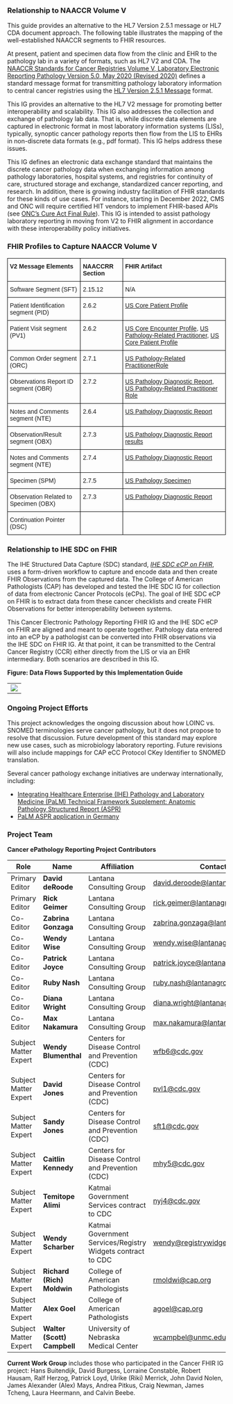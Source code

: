### Relationship to NAACCR Volume V
This guide provides an alternative to the HL7 Version 2.5.1 message or HL7 CDA document approach. The following table illustrates the mapping of the well-established NAACCR segments to FHIR resources.

At present, patient and specimen data flow from the clinic and EHR to the pathology lab in a variety of formats, such as HL7 V2 and CDA. The [NAACCR Standards for Cancer Registries Volume V, Laboratory Electronic Reporting Pathology Version 5.0, May 2020 (Revised 2020)](https://www.naaccr.org/wp-content/uploads/2020/05/NAACCR-Vol-V_20200526.pdf) defines a standard message format for transmitting pathology laboratory information to central cancer registries using the [HL7 Version 2.5.1 Message](http://www.hl7.org/implement/standards/product_brief.cfm?product_id=144) format. 

This IG provides an alternative to the HL7 V2 message for promoting better interoperability and scalability. This IG also addresses the collection and exchange of pathology lab data. That is, while discrete data elements are captured in electronic format in most laboratory information systems (LISs), typically, synoptic cancer pathology reports then flow from the LIS to EHRs in non-discrete data formats (e.g., pdf format). This IG helps address these issues.

This IG defines an electronic data exchange standard that maintains the discrete cancer pathology data when exchanging information among pathology laboratories, hospital systems, and registries for continuity of care, structured storage and exchange, standardized cancer reporting, and research. In addition, there is growing industry facilitation of FHIR standards for these kinds of use cases. For instance, starting in December 2022, CMS and ONC will require certified HIT vendors to implement FHIR-based APIs (see [ONC’s Cure Act Final Rule](https://www.healthit.gov/curesrule/download)). This IG is intended to assist pathology laboratory reporting in moving from V2 to FHIR alignment in accordance with these interoperability policy initiatives.  

### FHIR Profiles to Capture NAACCR Volume V
<style type="text/css">
    .tg  {border-collapse:collapse;border-spacing:0;}
    .tg td{border-color:black;border-style:solid;border-width:1px;font-family:Arial, sans-serif;font-size:14px;
    overflow:hidden;padding:10px 5px;word-break:normal;}
    .tg th{border-color:black;border-style:solid;border-width:1px;font-family:Arial, sans-serif;font-size:14px;
    font-weight:normal;overflow:hidden;padding:10px 5px;word-break:normal;}
    .tg .tg-0lax{text-align:left;vertical-align:top}
</style>
<table class="tg">
    <thead>
        <tr>
            <th class="tg-0lax"><b>V2 Message Elements</b></th>
            <th class="tg-0lax"><b>NAACCRR Section</b></th>
            <th class="tg-0lax"><b>FHIR Artifact</b></th>
        </tr>
    </thead>
    <tbody>
        <tr>
            <td class="tg-0lax">Software Segment (SFT)</td>
            <td class="tg-0lax">2.15.12</td>
            <td class="tg-0lax">N/A</td>
        </tr>
        <tr>
            <td class="tg-0lax">Patient Identification segment (PID)</td>
            <td class="tg-0lax">2.6.2</td>
            <td class="tg-0lax"><a href="{{site.data.fhir.ver.uscore}}/StructureDefinition-us-core-patient.html">US Core Patient Profile</a></td>
        </tr>
        <tr>
            <td class="tg-0lax">Patient Visit segment (PV1)</td>
            <td class="tg-0lax">2.6.2</td>
            <td class="tg-0lax"><a href="{{site.data.fhir.ver.uscore}}/StructureDefinition-us-core-encounter.html">US Core Encounter Profile</a>, <a href="StructureDefinition-us-pathology-related-practitioner-role.html">US Pathology-Related Practitioner</a>, <a href="{{site.data.fhir.ver.uscore}}/StructureDefinition-us-core-patient.html">US Core Patient Profile</a></td>
        </tr>
        <tr>
            <td class="tg-0lax">Common Order segment (ORC)</td>
            <td class="tg-0lax">2.7.1</td>
            <td class="tg-0lax"><a href="StructureDefinition-us-pathology-related-practitioner-role.html">US Pathology-Related PractitionerRole</a></td>
        </tr>
        <tr>
            <td class="tg-0lax">Observations Report ID segment (OBR)</td>
            <td class="tg-0lax">2.7.2</td>
            <td class="tg-0lax"><a href="StructureDefinition-us-pathology-diagnostic-report.html">US Pathology Diagnostic Report</a>, <a href="StructureDefinition-us-pathology-related-practitioner-role.html">US Pathology-Related Practitioner Role</a></td>
        </tr>
        <tr>
            <td class="tg-0lax">Notes and Comments segment (NTE)</td>
            <td class="tg-0lax">2.6.4</td>
            <td class="tg-0lax"><a href="StructureDefinition-us-pathology-diagnostic-report.html">US Pathology Diagnostic Report</a></td>
        </tr>
        <tr>
            <td class="tg-0lax">Observation/Result segment (OBX)</td>
            <td class="tg-0lax">2.7.3</td>
            <td class="tg-0lax"><a href="StructureDefinition-us-pathology-diagnostic-report.html">US Pathology Diagnostic Report results</a></td>
        </tr>
        <tr>
            <td class="tg-0lax">Notes and Comments segment (NTE)</td>
            <td class="tg-0lax">2.7.4</td>
            <td class="tg-0lax"><a href="StructureDefinition-us-pathology-diagnostic-report.html">US Pathology Diagnostic Report</a></td>
        </tr>
        <tr>
            <td class="tg-0lax">Specimen (SPM)</td>
            <td class="tg-0lax">2.7.5</td>
            <td class="tg-0lax"><a href="StructureDefinition-us-pathology-specimen.html">US Pathology Specimen</a></td>
        </tr>
        <tr>
            <td class="tg-0lax">Observation Related to Specimen (OBX)</td>
            <td class="tg-0lax">2.7.3</td>
            <td class="tg-0lax"><a href="StructureDefinition-us-pathology-diagnostic-report.html">US Pathology Diagnostic Report</a></td>
        </tr>
        <tr>
            <td class="tg-0lax">Continuation Pointer (DSC)</td>
            <td class="tg-0lax"></td>
            <td class="tg-0lax"></td>
        </tr>
    </tbody>
</table>

### Relationship to IHE SDC on FHIR

The IHE Structured Data Capture (SDC) standard, [*IHE SDC eCP on FHIR*](http://hl7.org/fhir/uv/ihe-sdc-ecc), uses a form-driven workflow to capture and encode data and then create FHIR Observations from the captured data. The College of American Pathologists (CAP) has developed and tested the IHE SDC IG for collection of data from electronic Cancer Protocols (eCPs). The goal of IHE SDC eCP on FHIR is to extract data from these cancer checklists and create FHIR Observations for better interoperability between systems.

This Cancer Electronic Pathology Reporting FHIR IG and the IHE SDC eCP on FHIR are aligned and meant to operate together. Pathology data entered into an eCP by a pathologist can be converted into FHIR observations via the IHE SDC on FHIR IG. At that point, it can be transmitted to the Central Cancer Registry (CCR) either directly from the LIS or via an EHR intermediary. Both scenarios are described in this IG.

**Figure: Data Flows Supported by this Implementation Guide**
<table><tr><td><img src="CancerPath.jpg"/></td></tr></table>

### Ongoing Project Efforts
This project acknowledges the ongoing discussion about how LOINC vs. SNOMED terminologies serve cancer pathology, but it does not propose to resolve that discussion. Future development of this standard may explore new use cases, such as microbiology laboratory reporting. Future revisions will also include mappings for CAP eCC Protocol CKey Identifier to SNOMED translation.  

Several cancer pathology exchange initiatives are underway internationally, including:
* [Integrating Healthcare Enterprise (IHE) Pathology and Laboratory Medicine (PaLM) Technical Framework Supplement: Anatomic Pathology Structured Report (ASPR)](https://www.ihe.net/uploadedFiles/Documents/PaLM/IHE_PaLM_Suppl_APSR.pdf)
* [PaLM ASPR application in Germany](http://download.hl7.de/veranstaltungen/jahrestagungen/2016/17-haroskehartz.pdf)  

### Project Team
**Cancer ePathology Reporting Project Contributors**

| Role | Name | Affiliation | Contact |
| -------- | -------- | -------- | -------- |
| Primary Editor | **David deRoode** | Lantana Consulting Group | david.deroode@lantanagroup.com|
| Primary Editor | **Rick Geimer** | Lantana Consulting Group | rick.geimer@lantanagroup.com|
| Co-Editor | **Zabrina Gonzaga** | Lantana Consulting Group | zabrina.gonzaga@lantanagroup.com|
| Co-Editor | **Wendy Wise** | Lantana Consulting Group | wendy.wise@lantanagroup.com|
| Co-Editor | **Patrick Joyce** | Lantana Consulting Group | patrick.joyce@lantanagroup.com|
| Co-Editor | **Ruby Nash** | Lantana Consulting Group | ruby.nash@lantanagroup.com|
| Co-Editor | **Diana Wright** | Lantana Consulting Group | diana.wright@lantanagroup.com|
| Co-Editor | **Max Nakamura** | Lantana Consulting Group | max.nakamura@lantanagroup.com|
| Subject Matter Expert | **Wendy Blumenthal** | Centers for Disease Control and Prevention (CDC) | wfb6@cdc.gov|
| Subject Matter Expert |**David Jones** | Centers for Disease Control and Prevention (CDC) | pvl1@cdc.gov|
| Subject Matter Expert | **Sandy Jones** | Centers for Disease Control and Prevention (CDC) | sft1@cdc.gov|
| Subject Matter Expert | **Caitlin Kennedy** | Centers for Disease Control and Prevention (CDC) | mhy5@cdc.gov|
| Subject Matter Expert | **Temitope Alimi** | Katmai Government Services contract to CDC | nyj4@cdc.gov|
| Subject Matter Expert | **Wendy Scharber** | Katmai Government Services/Registry Widgets contract to CDC | wendy@registrywidgets.com|
| Subject Matter Expert | **Richard (Rich) Moldwin** | College of American Pathologists | rmoldwi@cap.org|
| Subject Matter Expert | **Alex Goel** | College of American Pathologists | agoel@cap.org|
| Subject Matter Expert | **Walter (Scott) Campbell** | University of Nebraska Medical Center | wcampbel@unmc.edu |

**Current Work Group** includes those who participated in the Cancer FHIR IG project: Hans Buitendijk, David Burgess, Lorraine Constable, Robert Hausam, Ralf Herzog, Patrick Loyd, Ulrike (Riki) Merrick, John David Nolen, James Alexander (Alex) Mays, Andrea Pitkus, Craig Newman, James Tcheng, Laura Heermann, and Calvin Beebe.
